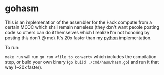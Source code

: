 # gohasm

This is an implemenation of the assembler for the Hack computer from a certain MOOC which shall remain nameless (they don't want people posting code so others can do it themselves which I realize I'm not honoring by posting this don't @ me).  It's 20x faster than my [python](https://github.com/msmedes/pyhasm) implementation. 

To run:

`make run`
will run 
`go run <file_to_convert>` 
which includes the compilation step, or build your own binary (`go build ./cmd/hasm/hasm.go`) and run it that way (~20x faster).